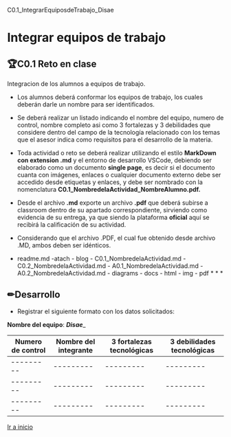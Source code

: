 C0.1_IntegrarEquiposdeTrabajo_Disae


# Integrar equipos de trabajo 

## 🏆C0.1 Reto en clase 
Integracion de los alumnos a equipos de trabajo.


* Los alumnos deberá conformar los equipos de trabajo, los cuales deberán darle un nombre para ser identificados.

* Se deberá realizar un listado indicando el nombre del equipo, numero de control, nombre completo asi como 3 fortalezas y 3 debilidades que considere dentro del campo de la tecnología relacionado con los temas que el asesor indica como requisitos para el desarrollo de la materia.

* Toda actividad o reto se deberá realizar utilizando el estilo **MarkDown con extension .md** y el entorno de desarrollo VSCode, debiendo ser elaborado como un documento **single page**, es decir si el documento cuanta con imágenes, enlaces o cualquier documento externo debe ser accedido desde etiquetas y enlaces, y debe ser nombrado con la nomenclatura **C0.1_NombredelaActividad_NombreAlumno.pdf.** 

* Desde el archivo **.md** exporte un archivo **.pdf** que deberá subirse a classroom dentro de su apartado correspondiente, sirviendo como evidencia de su entrega, ya que siendo la plataforma **oficial** aquí se recibirá la calificación de su actividad.

* Considerando que el archivo .PDF, el cual fue obtenido desde archivo .MD, ambos deben ser idénticos. 

- readme.md -atach - blog - C0.1_NombredelaActividad.md - C0.2_NombredelaActividad.md - A0.1_NombredelaActividad.md - A0.2_NombredelaActividad.md - diagrams - docs - html - img - pdf * * *

## ✏Desarrollo 

* Registrar el siguiente formato con los datos solicitados: 

**Nombre del equipo**: ___Disae____

<table>

<thead>

<tr>

<th>Numero de control</th>

<th>Nombre del integrante</th>

<th>3 fortalezas tecnológicas</th>

<th>3 debilidades tecnológicas</th>

</tr>

</thead>

<tbody>

<tr>

<td>---------</td>

<td>---------</td>

<td>---------</td>

<td>---------</td>

</tr>

<tr>

<td>---------</td>

<td>---------</td>

<td>---------</td>

<td>---------</td>

</tr>

<tr>

<td>---------</td>

<td>---------</td>

<td>---------</td>

<td>---------</td>

</tr>

</tbody>

</table>

[Ir a inicio](/readme.md)
